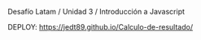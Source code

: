 Desafío Latam / Unidad 3 / Introducción a Javascript

DEPLOY: https://jedt89.github.io/Calculo-de-resultado/
